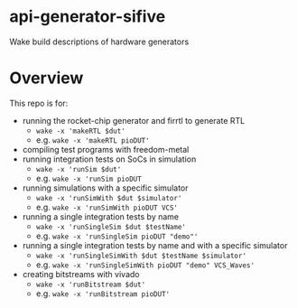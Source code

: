 # api-generator-sifive
Wake build descriptions of hardware generators

# Overview
This repo is for:
- running the rocket-chip generator and firrtl to generate RTL
  - `wake -x 'makeRTL $dut'`
  - e.g. `wake -x 'makeRTL pioDUT'`
- compiling test programs with freedom-metal
- running integration tests on SoCs in simulation
  - `wake -x 'runSim $dut'`
  - e.g. `wake -x 'runSim pioDUT`
- running simulations with a specific simulator
  - `wake -x 'runSimWith $dut $simulator'`
  - e.g. `wake -x 'runSimWith pioDUT VCS'`
- running a single integration tests by name
  - `wake -x 'runSingleSim $dut $testName'`
  - e.g. `wake -x 'runSingleSim pioDUT "demo"'`
- running a single integration tests by name and with a specific simulator
  - `wake -x 'runSingleSimWith $dut $testName $simulator'`
  - e.g. `wake -x 'runSingleSimWith pioDUT "demo" VCS_Waves'`
- creating bitstreams with vivado
  - `wake -x 'runBitstream $dut'`
  - e.g. `wake -x 'runBitstream pioDUT'`
